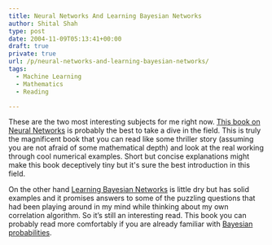 ```yaml
---
title: Neural Networks And Learning Bayesian Networks
author: Shital Shah
type: post
date: 2004-11-09T05:13:41+00:00
draft: true
private: true
url: /p/neural-networks-and-learning-bayesian-networks/
tags:
  - Machine Learning
  - Mathematics
  - Reading

---
```

These are the two most interesting subjects for me right now. [This book on Neural Networks][1] is probably the best to take a dive in the field. This is truly the magnificent book that you can read like some thriller story (assuming you are not afraid of some mathematical depth) and look at the real working through cool numerical examples. Short but concise explanations might make this book deceptively tiny but it's sure the best introduction in this field.

On the other hand [Learning Bayesian Networks][2] is little dry but has solid examples and it promises answers to some of the puzzling questions that had been playing around in my mind while thinking about my own correlation algorithm. So it’s still an interesting read. This book you can probably read more comfortably if you are already familiar with [Bayesian probabilities][3].

 [1]: http://www.amazon.com/exec/obidos/tg/detail/-/0761914404/102-9310019-0481730
 [2]: http://www.amazon.com/exec/obidos/tg/detail/-/0130125342/102-9310019-0481730
 [3]: /p/get-yourself-some-bayes/